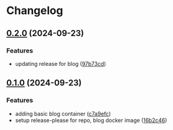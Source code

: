 # Changelog

## [0.2.0](https://github.com/hyperfluid-solutions/baseimages/compare/blog-v0.1.0...blog-v0.2.0) (2024-09-23)


### Features

* updating release for blog ([97b73cd](https://github.com/hyperfluid-solutions/baseimages/commit/97b73cdd67a12fe205a7626b56bb3121e4be740b))

## [0.1.0](https://github.com/hyperfluid-solutions/baseimages/compare/blog-v0.0.1...blog-v0.1.0) (2024-09-23)


### Features

* adding basic blog container ([c7a9efc](https://github.com/hyperfluid-solutions/baseimages/commit/c7a9efcc49d8e0c150a77517379e1aed07a930fb))
* setup release-please for repo, blog docker image ([16b2c46](https://github.com/hyperfluid-solutions/baseimages/commit/16b2c4664c845eaae4c0d6aec7eed747abb080f4))
